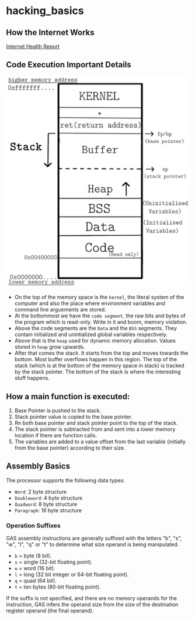 # hacking_basics

## How the Internet Works

[Internet Health Report](https://github.com/InternetHealthReport/gsoc/blob/main/ihr-contributor-handbook.md)

## Code Execution Important Details

![Memory Organisation](./hacking/memory-organization.jpg)

- On the top of the memory space is the `kernel`, the literal system of the computer and also the place where environment variables and command line arguements are stored.
- At the bottommost we have the `code segment`, the raw bits and bytes of the program which is read-only. Write in it and boom, memory violation.
- Above the code segments are the `Data` and the `BSS` segments. They contain initialized and unintialized global variables respectively.
- Above that is the `heap` used for dynamic memory allocation. Values stored in `heap` grow upwards.
- After that comes the stack. It starts from the top and moves towards the bottom. Most buffer overflows happen in this region. The top of the stack (which is at the bottom of the memory space in stack) is tracked by the stack pointer. The bottom of the stack is where the interesting stuff happens.

## How a main function is executed:

1. Base Pointer is pushed to the stack.
2. Stack pointer value is copied to the base pointer.
3. Rn both base pointer and stack pointer point to the top of the stack.
4. The stack pointer is subtracted from and sent into a lower memory location if there are function calls.
5. The variables are added to a value offset from the last variable (initially from the base pointer) according to their size.

## Assembly Basics

The processor supports the following data types:

- `Word`: 2 byte structure
- `Doubleword`: 4 byte structure
- `Quadword`: 8 byte structure
- `Paragraph`: 16 byte structure

### Operation Suffixes

GAS assembly instructions are generally suffixed with the letters "b", "s", "w", "l", "q" or "t" to determine what size operand is being manipulated.

- `b` = byte (8 bit).
- `s` = single (32-bit floating point).
- `w` = word (16 bit).
- `l` = long (32 bit integer or 64-bit floating point).
- `q` = quad (64 bit).
- `t` = ten bytes (80-bit floating point).

If the suffix is not specified, and there are no memory operands for the instruction, GAS infers the operand size from the size of the destination register operand (the final operand).
